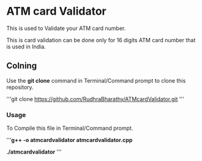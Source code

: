# ATM card Validator

This is used to Validate your ATM card number.

This is card validation can be done only for 16 digits ATM card number that is used in India.

## Colning

Use the **git clone** command in Terminal/Command prompt to clone this repository.

'''git clone https://github.com/RudhraBharathy/ATMcardValidator.git '''

### Usage

To Compile this file in Terminal/Command prompt.

'''**g++ -o atmcardvalidator atmcardvalidator.cpp**

**./atmcardvalidator**
'''